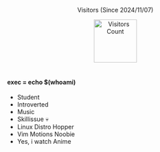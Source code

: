 

<div align="center">

Visitors (Since 2024/11/07)

<img src="https://count.getloli.com/@mycounter?name=mycounter&theme=original-new&padding=7&offset=0&align=top&scale=1&pixelated=1&darkmode=0&num=1" alt="Visitors Count" height="100">

</div>
<br>

 #### exec = echo $(whoami)

- Student
- Introverted
- Music
- Skillissue 💀
- Linux Distro Hopper
- Vim Motions Noobie
- Yes, i watch Anime 
